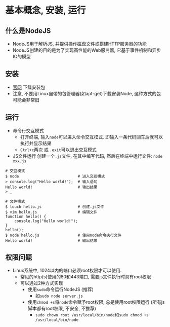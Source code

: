 # 基本概念, 安装, 运行

## 什么是NodeJS

* NodeJS用于解析JS, 并提供操作磁盘文件或搭建HTTP服务器的功能
* NodeJS创建的目的是为了实现高性能的Web服务器, 它基于事件机制和异步IO的模型

## 安装

* [官网](https://nodejs.org) 下载安装包
* 注意, 不要用Linux自带的包管理器(如apt-get)下载安装Node, 这种方式的包可能会非常旧

## 运行

* 命令行交互模式
    - 打开终端, 输入`node`可以进入命令交互模式. 即输入一条代码回车后就可以执行并显示结果
    - `Ctrl+c`两次 或 `.exit`可以退出交互模式
* JS文件运行
创建一个`.js`文件, 在其中编写代码, 然后在终端中运行文件: `node xxx.js`

```shell
# 交互模式
$ node                          # 进入交互模式
> console.log("Hello world!");  # 输入语句
Hello world!                    # 输出结果
> _

# 文件模式
$ touch hello.js                # 创建.js文件
$ vim hello.js                  # 编辑文件
function hello() {
    console.log("Hello world!");
}
hello();
$ node hello.js                 # 使用node命令执行文件
Hello world!                    # 输出结果
```

## 权限问题

* Linux系统中, 1024以内的端口必须root权限才可以使用.
    - 常见的http(s)使用的80和443端口, 需要js文件执行时具有root权限
    - 可以通过2种方式实现
        - 使用`sudo`命令运行NodeJS (推荐)
            - 如`sudo node server.js`
        - 使用`chmod +s`将`node`命令赋予root权限, 总是使用root权限运行 (所有js脚本都有root权限, 不安全, 不推荐)
           - `sudo chown root /usr/local/bin/node`和`sudo chmod +s /usr/local/bin/node`


